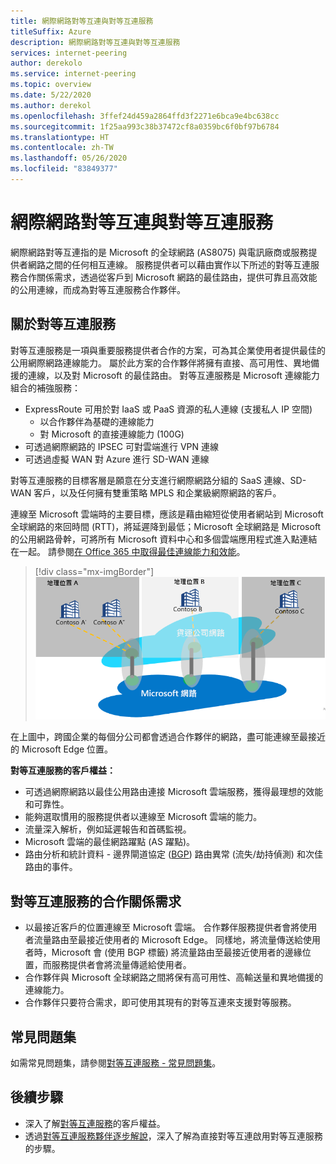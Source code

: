 ```yaml
---
title: 網際網路對等互連與對等互連服務
titleSuffix: Azure
description: 網際網路對等互連與對等互連服務
services: internet-peering
author: derekolo
ms.service: internet-peering
ms.topic: overview
ms.date: 5/22/2020
ms.author: derekol
ms.openlocfilehash: 3ffef24d459a2864ffd3f2271e6bca9e4bc638cc
ms.sourcegitcommit: 1f25aa993c38b37472cf8a0359bc6f0bf97b6784
ms.translationtype: HT
ms.contentlocale: zh-TW
ms.lasthandoff: 05/26/2020
ms.locfileid: "83849377"
---
```

# <a name="internet-peering-vs-peering-service"></a>網際網路對等互連與對等互連服務

網際網路對等互連指的是 Microsoft 的全球網路 (AS8075) 與電訊廠商或服務提供者網路之間的任何相互連線。 服務提供者可以藉由實作以下所述的對等互連服務合作關係需求，透過從客戶到 Microsoft 網路的最佳路由，提供可靠且高效能的公用連線，而成為對等互連服務合作夥伴。

## <a name="about-peering-service"></a>關於對等互連服務
對等互連服務是一項與重要服務提供者合作的方案，可為其企業使用者提供最佳的公用網際網路連線能力。 屬於此方案的合作夥伴將擁有直接、高可用性、異地備援的連線，以及對 Microsoft 的最佳路由。 對等互連服務是 Microsoft 連線能力組合的補強服務：
*   ExpressRoute 可用於對 IaaS 或 PaaS 資源的私人連線 (支援私人 IP 空間)
    *   以合作夥伴為基礎的連線能力
    *   對 Microsoft 的直接連線能力 (100G)
*   可透過網際網路的 IPSEC 可對雲端進行 VPN 連線
*   可透過虛擬 WAN 對 Azure 進行 SD-WAN 連線

對等互連服務的目標客層是願意在分支進行網際網路分組的 SaaS 連線、SD-WAN 客戶，以及任何擁有雙重策略 MPLS 和企業級網際網路的客戶。

連線至 Microsoft 雲端時的主要目標，應該是藉由縮短從使用者網站到 Microsoft 全球網路的來回時間 (RTT)，將延遲降到最低；Microsoft 全球網路是 Microsoft 的公用網路骨幹，可將所有 Microsoft 資料中心和多個雲端應用程式進入點連結在一起。 請參閱[在 Office 365 中取得最佳連線能力和效能](https://techcommunity.microsoft.com/t5/Office-365-Blog/Getting-the-best-connectivity-and-performance-in-Office-365/ba-p/124694)。

> [!div class="mx-imgBorder"]
> ![分散式存取的影像](./media/distributed-access.png)

在上圖中，跨國企業的每個分公司都會透過合作夥伴的網路，盡可能連線至最接近的 Microsoft Edge 位置。

**對等互連服務的客戶權益：**
* 可透過網際網路以最佳公用路由連接 Microsoft 雲端服務，獲得最理想的效能和可靠性。
* 能夠選取慣用的服務提供者以連線至 Microsoft 雲端的能力。
* 流量深入解析，例如延遲報告和首碼監視。
* Microsoft 雲端的最佳網路躍點 (AS 躍點)。
* 路由分析和統計資料 - 邊界閘道協定 ([BGP](https://en.wikipedia.org/wiki/Border_Gateway_Protocol)) 路由異常 (流失/劫持偵測) 和次佳路由的事件。

## <a name="peering-service-partnership-requirements"></a>對等互連服務的合作關係需求
* 以最接近客戶的位置連線至 Microsoft 雲端。 合作夥伴服務提供者會將使用者流量路由至最接近使用者的 Microsoft Edge。 同樣地，將流量傳送給使用者時，Microsoft 會 (使用 BGP 標籤) 將流量路由至最接近使用者的邊緣位置，而服務提供者會將流量傳遞給使用者。
* 合作夥伴與 Microsoft 全球網路之間將保有高可用性、高輸送量和異地備援的連線能力。
* 合作夥伴只要符合需求，即可使用其現有的對等互連來支援對等服務。

## <a name="faq"></a>常見問題集
如需常見問題集，請參閱[對等互連服務 - 常見問題集](service-faqs.md)。

## <a name="next-steps"></a>後續步驟

* 深入了解[對等互連服務](https://docs.microsoft.com/azure/peering-service/)的客戶權益。
* 透過[對等互連服務夥伴逐步解說](walkthrough-peering-service-all.md)，深入了解為直接對等互連啟用對等互連服務的步驟。
